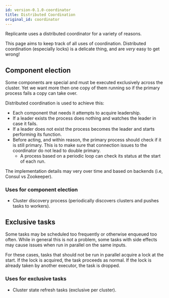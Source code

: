 ```yaml
---
id: version-0.1.0-coordinator
title: Distributed Coordination
original_id: coordinator
---
```


Replicante uses a distributed coordinator for a variety of reasons.

This page aims to keep track of all uses of coordination.
Distributed coordination (especially locks) is a delicate thing, and are *very* easy to get wrong!


## Component election
Some components are special and must be executed exclusively across the cluster.
Yet we want more then one copy of them running so if the primary process fails a copy can take over.

Distributed coordination is used to achieve this:

  * Each component that needs it attempts to acquire leadership.
  * If a leader exists the process does nothing and watches the leader in case it fails.
  * If a leader does not exist the process becomes the leader and starts performing its function.
  * Before acting, and within reason, the primary process should check if it is still primary.
    This is to make sure that connection issues to the coordinator do not lead to double primary.
    * A process based on a periodic loop can check its status at the start of each run.

The implementation details may very over time and based on backends (i.e, Consul vs Zookeeper).

### Uses for component election

  * Cluster discovery process (periodically discovers clusters and pushes tasks to workers).


## Exclusive tasks
Some tasks may be scheduled too frequently or otherwise enqueued too often.
While in general this is not a problem, some tasks with side effects may cause issues
when run in parallel on the same inputs.

For these cases, tasks that should not be run in parallel acquire a lock at the start.
If the lock is acquired, the task proceeds as normal.
If the lock is already taken by another executor, the task is dropped.

### Uses for exclusive tasks

  * Cluster state refresh tasks (exclusive per cluster).
